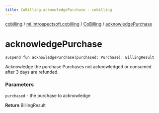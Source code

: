 ```yaml
---
title: CoBilling.acknowledgePurchase - cobilling
---
```


[cobilling](../../index.html) / [ml.introspectsoft.cobilling](../index.html) / [CoBilling](index.html) / [acknowledgePurchase](./acknowledge-purchase.html)

# acknowledgePurchase

`suspend fun acknowledgePurchase(purchased: Purchase): BillingResult`

Acknowledge the purchase
Purchases not acknowledged or consumed after 3 days are refunded.

### Parameters

`purchased` - the purchase to acknowledge

**Return**
BillingResult


